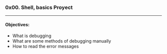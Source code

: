 ### 0x00. Shell, basics Proyect  
---  
#### Objectives:
- What is debugging  
- What are some methods of debugging manually  
- How to read the error messages
